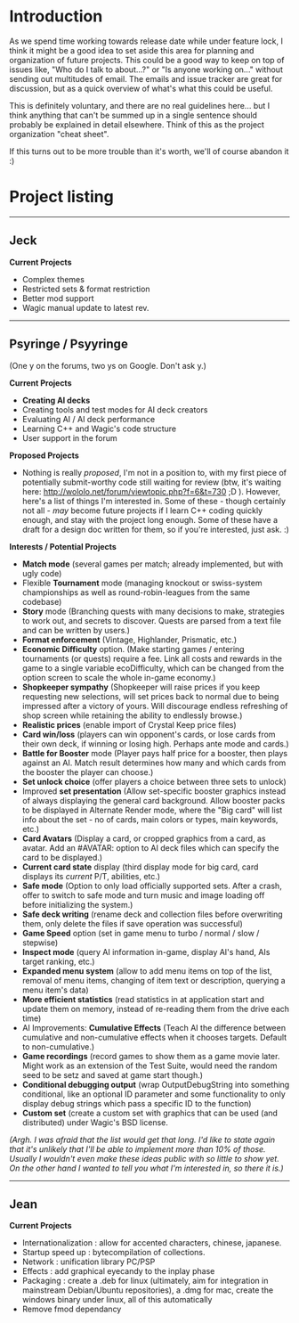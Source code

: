 # Introduction #

As we spend time working towards release date while under feature lock, I think it might be a good idea to set aside this area for planning and organization of future projects. This could be a good way to keep on top of issues like, "Who do I talk to about...?" or "Is anyone working on..." without sending out multitudes of email. The emails and issue tracker are great for discussion, but as a quick overview of what's what this could be useful.

This is definitely voluntary, and there are no real guidelines here... but I think anything that can't be summed up in a single sentence should probably be explained in detail elsewhere. Think of this as the project organization "cheat sheet".

If this turns out to be more trouble than it's worth, we'll of course abandon it :)

# Project listing #


---


## Jeck ##
**Current Projects**
  * Complex themes
  * Restricted sets & format restriction
  * Better mod support
  * Wagic manual update to latest rev.


---


## Psyringe / Psyyringe ##
(One y on the forums, two ys on Google. Don't ask y.)

**Current Projects**
  * **Creating AI decks**
  * Creating tools and test modes for AI deck creators
  * Evaluating AI / AI deck performance
  * Learning C++ and Wagic's code structure
  * User support in the forum

**Proposed Projects**
  * Nothing is really _proposed_, I'm not in a position to, with my first piece of potentially submit-worthy code still waiting for review (btw, it's waiting here: http://wololo.net/forum/viewtopic.php?f=6&t=730 ;D ). However, here's a list of things I'm interested in. Some of these - though certainly not all - _may_ become future projects if I learn C++ coding quickly enough, and stay with the project long enough. Some of these have a draft for a design doc written for them, so if you're interested, just ask. :)

**Interests / Potential Projects**
  * **Match mode** (several games per match; already implemented, but with ugly code)
  * Flexible **Tournament** mode (managing knockout or swiss-system championships as well as round-robin-leagues from the same codebase)
  * **Story** mode (Branching quests with many decisions to make, strategies to work out, and secrets to discover. Quests are parsed from a text file and can be written by users.)
  * **Format enforcement** (Vintage, Highlander, Prismatic, etc.)
  * **Economic Difficulty** option. (Make starting games / entering tournaments (or quests) require a fee. Link all costs and rewards in the game to a single variable ecoDifficulty, which can be changed from the option screen to scale the whole in-game economy.)
  * **Shopkeeper sympathy** (Shopkeeper will raise prices if you keep requesting new selections, will set prices back to normal due to being impressed after a victory of yours. Will discourage endless refreshing of shop screen while retaining the ability to endlessly browse.)
  * **Realistic prices** (enable import of Crystal Keep price files)
  * **Card win/loss** (players can win opponent's cards, or lose cards from their own deck, if winning or losing high. Perhaps ante mode and cards.)
  * **Battle for Booster** mode (Player pays half price for a booster, then plays against an AI. Match result determines how many and which cards from the booster the player can choose.)
  * **Set unlock choice** (offer players a choice between three sets to unlock)
  * Improved **set presentation** (Allow set-specific booster graphics instead of always displaying the general card background. Allow booster packs to be displayed in Alternate Render mode, where the "Big card" will list info about the set - no of cards, main colors or types, main keywords, etc.)
  * **Card Avatars** (Display a card, or cropped graphics from a card, as avatar. Add an #AVATAR: option to AI deck files which can specify the card to be displayed.)
  * **Current card state** display (third display mode for big card, card displays its _current_ P/T, abilities, etc.)
  * **Safe mode** (Option to only load officially supported sets. After a crash, offer to switch to safe mode and turn music and image loading off before initializing the system.)
  * **Safe deck writing** (rename deck and collection files before overwriting them, only delete the files if save operation was successful)
  * **Game Speed** option (set in game menu to turbo / normal / slow / stepwise)
  * **Inspect mode** (query AI information in-game, display AI's hand, AIs target ranking, etc.)
  * **Expanded menu system** (allow to add menu items on top of the list, removal of menu items, changing of item text or description, querying a menu item's data)
  * **More efficient statistics** (read statistics in at application start and update them on memory, instead of re-reading them from the drive each time)
  * AI Improvements: **Cumulative Effects** (Teach AI the difference between cumulative and non-cumulative effects when it chooses targets. Default to non-cumulative.)
  * **Game recordings** (record games to show them as a game movie later. Might work as an extension of the Test Suite, would need the random seed to be setz and saved at game start though.)
  * **Conditional debugging output** (wrap OutputDebugString into something conditional, like an optional ID parameter and some functionality to only display debug strings which pass a specific ID to the function)
  * **Custom set** (create a custom set with graphics that can be used (and distributed) under Wagic's BSD license.

_(Argh. I was afraid that the list would get that long. I'd like to state again that it's unlikely that I'll be able to implement more than 10% of those. Usually I wouldn't even make these ideas public with so little to show yet. On the other hand I wanted to tell you what I'm interested in, so there it is.)_


---


## Jean ##
**Current Projects**
  * Internationalization : allow for accented characters, chinese, japanese.
  * Startup speed up : bytecompilation of collections.
  * Network : unification library PC/PSP
  * Effects : add graphical eyecandy to the inplay phase
  * Packaging : create a .deb for linux (ultimately, aim for integration in mainstream Debian/Ubuntu repositories), a .dmg for mac, create the windows binary under linux, all of this automatically
  * Remove fmod dependancy